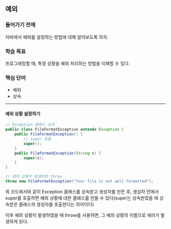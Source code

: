 ## 예외

### 들어가기 전에
자바에서 예외를 설정하는 방법에 대해 알아보도록 하자.

### 학습 목표
프로그래밍할 때, 특정 상황을 예외 처리하는 방법을 이해할 수 있다.

### 핵심 단어
- 예외 
- 상속

---
#### 예외 상황 설정하기
```java
// Exception 클래스 상속
public class FileFormatException extends Exception {
    public FileFormatException() {
    	// super 호출
        super();
    }
    public FileFormatException(String s) {
    	super(s);
    }
}

// 예외 상황이 발생하면 throw
throw new FileFormatException("Your file is not well formatted");
```
위 코드에서와 같이 Exception 클래스를 상속받고 생성자를 만든 후, 생성자 안에서 super를 호출하면 예외 상황에 대한 클래스를 만들 수 있다(super는 상속받았을 때 상속받은 클래스의 생성자를 호출한다는 의미이다)

이후 예외 상황이 발생하였을 때 throw를 사용하면, 그 예외 상황의 이름으로 에러가 발생하게 된다.
